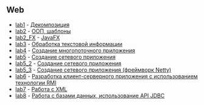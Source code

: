 ## Web  
* [lab1](https://github.com/Meearlyam/BSU/tree/master/WEB/web_lab1) - [Декомпозиция]()
* [lab2](https://github.com/Meearlyam/BSU/tree/master/WEB/web_lab2) - [ООП, шаблоны]()
* [lab2_FX](https://github.com/Meearlyam/BSU/tree/master/WEB/web_lab2_FX) - [JavaFX]()
* [lab3](https://github.com/Meearlyam/BSU/tree/master/WEB/web_lab3) - [Обработка текстовой информации]()
* [lab4](https://github.com/Meearlyam/BSU/tree/master/WEB/web_lab4) - [Создание многопоточного приложения]()
* [lab5](https://github.com/Meearlyam/BSU/tree/master/WEB/web_lab5) - [Создание сетевого приложения]()
* [lab5_2](https://github.com/Meearlyam/BSU/tree/master/WEB/web_lab5_2) - [Создание сетевого приложения]()
* [lab5_3](https://github.com/Meearlyam/BSU/tree/master/WEB/web_lab5_3) - [Создание сетевого приложения (фреймворк Netty)]()
* [lab6](https://github.com/Meearlyam/BSU/tree/master/WEB/web_lab6) - [Разработка клиент-серверного приложения с использованием технологии RMI]()
* [lab7](https://github.com/Meearlyam/BSU/tree/master/WEB/web_lab7) - [Работа с XML]()
* [lab8](https://github.com/Meearlyam/BSU/tree/master/WEB/web_lab8) - [Работа с базами данных, использование API JDBC]()
